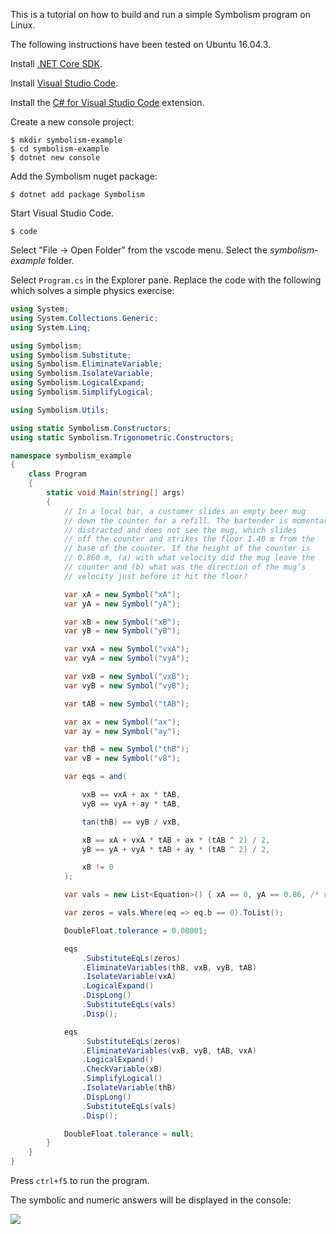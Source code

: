 
This is a tutorial on how to build and run a simple Symbolism program on Linux.

The following instructions have been tested on Ubuntu 16.04.3.

Install [.NET Core SDK](https://dotnet.microsoft.com/download).

Install [Visual Studio Code](https://code.visualstudio.com/).

Install the [C# for Visual Studio Code](https://marketplace.visualstudio.com/items?itemName=ms-vscode.csharp) extension.

Create a new console project:

    $ mkdir symbolism-example
    $ cd symbolism-example
    $ dotnet new console

Add the Symbolism nuget package:

    $ dotnet add package Symbolism

Start Visual Studio Code.

    $ code

Select "File -> Open Folder" from the vscode menu. Select the *symbolism-example* folder.

Select `Program.cs` in the Explorer pane. Replace the code with the following which solves a simple physics exercise:

``` csharp
using System;
using System.Collections.Generic;
using System.Linq;

using Symbolism;
using Symbolism.Substitute;
using Symbolism.EliminateVariable;
using Symbolism.IsolateVariable;
using Symbolism.LogicalExpand;
using Symbolism.SimplifyLogical;

using Symbolism.Utils;

using static Symbolism.Constructors;
using static Symbolism.Trigonometric.Constructors;

namespace symbolism_example
{
    class Program
    {
        static void Main(string[] args)
        {
            // In a local bar, a customer slides an empty beer mug
            // down the counter for a refill. The bartender is momentarily 
            // distracted and does not see the mug, which slides
            // off the counter and strikes the floor 1.40 m from the
            // base of the counter. If the height of the counter is 
            // 0.860 m, (a) with what velocity did the mug leave the
            // counter and (b) what was the direction of the mug’s 
            // velocity just before it hit the floor?

            var xA = new Symbol("xA");
            var yA = new Symbol("yA");

            var xB = new Symbol("xB");
            var yB = new Symbol("yB");

            var vxA = new Symbol("vxA");
            var vyA = new Symbol("vyA");

            var vxB = new Symbol("vxB");
            var vyB = new Symbol("vyB");

            var tAB = new Symbol("tAB");

            var ax = new Symbol("ax");
            var ay = new Symbol("ay");

            var thB = new Symbol("thB");
            var vB = new Symbol("vB");

            var eqs = and(

                vxB == vxA + ax * tAB,
                vyB == vyA + ay * tAB,

                tan(thB) == vyB / vxB,

                xB == xA + vxA * tAB + ax * (tAB ^ 2) / 2,
                yB == yA + vyA * tAB + ay * (tAB ^ 2) / 2,

                xB != 0
            );

            var vals = new List<Equation>() { xA == 0, yA == 0.86, /* vxA */ vyA == 0, xB == 1.4, yB == 0, /* vxB vyB vB thB */ /* tAB */ ax == 0, ay == -9.8 };

            var zeros = vals.Where(eq => eq.b == 0).ToList();

            DoubleFloat.tolerance = 0.00001;

            eqs
                .SubstituteEqLs(zeros)
                .EliminateVariables(thB, vxB, vyB, tAB)
                .IsolateVariable(vxA)
                .LogicalExpand()
                .DispLong()
                .SubstituteEqLs(vals)
                .Disp();

            eqs
                .SubstituteEqLs(zeros)
                .EliminateVariables(vxB, vyB, tAB, vxA)
                .LogicalExpand()
                .CheckVariable(xB)
                .SimplifyLogical()
                .IsolateVariable(thB)
                .DispLong()
                .SubstituteEqLs(vals)
                .Disp();

            DoubleFloat.tolerance = null;
        }
    }
}

```

Press `ctrl+f5` to run the program.

The symbolic and numeric answers will be displayed in the console:

![](https://i.imgur.com/GIlICgo.png)
